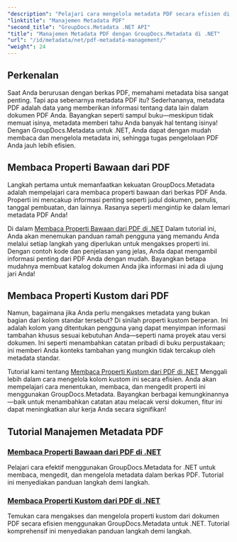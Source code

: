 ```yaml
---
"description": "Pelajari cara mengelola metadata PDF secara efisien di .NET menggunakan GroupDocs.Metadata. Panduan komprehensif ini mencakup semuanya, mulai dari menambahkan, mengedit, dan mengekstrak metadata hingga praktik terbaik untuk implementasi yang lancar di aplikasi .NET Anda."
"linktitle": "Manajemen Metadata PDF"
"second_title": "GroupDocs.Metadata .NET API"
"title": "Manajemen Metadata PDF dengan GroupDocs.Metadata di .NET"
"url": "/id/metadata/net/pdf-metadata-management/"
"weight": 24
---
```


## Perkenalan

Saat Anda berurusan dengan berkas PDF, memahami metadata bisa sangat penting. Tapi apa sebenarnya metadata PDF itu? Sederhananya, metadata PDF adalah data yang memberikan informasi tentang data lain dalam dokumen PDF Anda. Bayangkan seperti sampul buku—meskipun tidak memuat isinya, metadata memberi tahu Anda banyak hal tentang isinya! Dengan GroupDocs.Metadata untuk .NET, Anda dapat dengan mudah membaca dan mengelola metadata ini, sehingga tugas pengelolaan PDF Anda jauh lebih efisien.

## Membaca Properti Bawaan dari PDF

Langkah pertama untuk memanfaatkan kekuatan GroupDocs.Metadata adalah mempelajari cara membaca properti bawaan dari berkas PDF Anda. Properti ini mencakup informasi penting seperti judul dokumen, penulis, tanggal pembuatan, dan lainnya. Rasanya seperti mengintip ke dalam lemari metadata PDF Anda!

Di dalam [Membaca Properti Bawaan dari PDF di .NET](./reading-built-in-properties-from-pdf/) Dalam tutorial ini, Anda akan menemukan panduan ramah pengguna yang memandu Anda melalui setiap langkah yang diperlukan untuk mengakses properti ini. Dengan contoh kode dan penjelasan yang jelas, Anda dapat mengambil informasi penting dari PDF Anda dengan mudah. Bayangkan betapa mudahnya membuat katalog dokumen Anda jika informasi ini ada di ujung jari Anda!

## Membaca Properti Kustom dari PDF

Namun, bagaimana jika Anda perlu mengakses metadata yang bukan bagian dari kolom standar tersebut? Di sinilah properti kustom berperan. Ini adalah kolom yang ditentukan pengguna yang dapat menyimpan informasi tambahan khusus sesuai kebutuhan Anda—seperti nama proyek atau versi dokumen. Ini seperti menambahkan catatan pribadi di buku perpustakaan; ini memberi Anda konteks tambahan yang mungkin tidak tercakup oleh metadata standar.

Tutorial kami tentang [Membaca Properti Kustom dari PDF di .NET](./reading-custom-properties-from-pdf/) Menggali lebih dalam cara mengelola kolom kustom ini secara efisien. Anda akan mempelajari cara menentukan, membaca, dan mengedit properti ini menggunakan GroupDocs.Metadata. Bayangkan berbagai kemungkinannya—baik untuk menambahkan catatan atau melacak versi dokumen, fitur ini dapat meningkatkan alur kerja Anda secara signifikan!

## Tutorial Manajemen Metadata PDF
### [Membaca Properti Bawaan dari PDF di .NET](./reading-built-in-properties-from-pdf/)
Pelajari cara efektif menggunakan GroupDocs.Metadata for .NET untuk membaca, mengedit, dan mengelola metadata dalam berkas PDF. Tutorial ini menyediakan panduan langkah demi langkah.
### [Membaca Properti Kustom dari PDF di .NET](./reading-custom-properties-from-pdf/)
Temukan cara mengakses dan mengelola properti kustom dari dokumen PDF secara efisien menggunakan GroupDocs.Metadata untuk .NET. Tutorial komprehensif ini menyediakan panduan langkah demi langkah.
